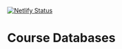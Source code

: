[![Netlify Status](https://api.netlify.com/api/v1/badges/98a69347-9faf-4f89-be4d-afba2f772c80/deploy-status)](https://app.netlify.com/sites/devbit-databases/deploys)

# Course Databases

